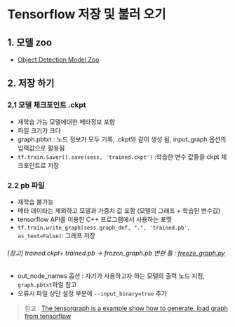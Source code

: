 # Tensorflow 저장 및 불러 오기 


## 1. 모델 zoo

- [Object Detection Model Zoo](https://github.com/tensorflow/models/blob/master/object_detection/g3doc/detection_model_zoo.md)

## 2. 저장 하기 

### 2,1 모델 체크포인트 .ckpt 
- 재학습 가능 모델에대한 메타정보 포함 
- 파일 크기가 크다 
- graph.pbtxt : 노드 정보가 모두 기록, .ckpt와 같이 생성 됨, input_graph 옵션의 입력값으로 활용됨 
- `tf.train.Saver().save(sess, 'trained.ckpt')` :학습한 변수 값들을  ckpt 체크포인트로 저장


### 2.2 pb 파일
- 재학습 불가능 
- 메타 데이타는 제외하고 모델과 가중치 값 포함 (모델의 그래프 + 학습된 변수값)
- tensorflow API를 이용한 C++ 프로그램에서 사용하는 포맷
- `tf.train.write_graph(sess.graph_def, ".", 'trained.pb', as_text=False)`: 그래프 저장


###### [참고] trained.ckpt+ trained.pb -> frozen_graph.pb 변환 툴 : [freeze_graph.py](https://github.com/tensorflow/tensorflow/blob/master/tensorflow/python/tools/freeze_graph.py)
- out_node_names 옵션 : 자기가 사용하고자 하는 모델의 출력 노드 지정, `graph.pbtxt`파일 참고 
- 오류시 파일 상단 설정 부분에 `--input_binary=true` 추가 


> 참고 : [The tensorgraph is a example show how to generate, load graph from tensorflow](https://github.com/JackyTung/tensorgraph)



